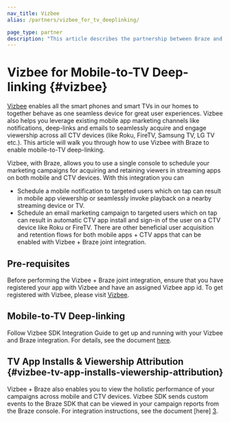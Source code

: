```yaml
---
nav_title: Vizbee
alias: /partners/vizbee_for_tv_deeplinking/

page_type: partner
description: "This article describes the partnership between Braze and Vizbee and how to use it to support TV deep linking."
---
```

# Vizbee for Mobile-to-TV Deep-linking {#vizbee}

[Vizbee][1] enables all the smart phones and smart TVs in our homes to together behave as one seamless device for great user experiences. Vizbee also helps you leverage existing mobile app marketing channels like notifications, deep-links and emails to seamlessly acquire and engage viewership across all CTV devices (like Roku, FireTV, Samsung TV, LG TV etc.). This article will walk you through how to use Vizbee with Braze to enable mobile-to-TV deep-linking.

Vizbee, with Braze, allows you to use a single console to schedule your marketing campaigns for acquiring and retaining viewers in streaming apps on both mobile and CTV devices. With this integration you can
- Schedule a mobile notification to targeted users which on tap can result in mobile app viewership or seamlessly invoke playback on a nearby streaming device or TV.
- Schedule an email marketing campaign to targeted users which on tap can result in automatic CTV app install and sign-in of the user on a CTV device like Roku or FireTV.
There are other beneficial user acquisition and retention flows for both mobile apps + CTV apps that can be enabled with Vizbee + Braze joint integration.

## Pre-requisites

Before performing the Vizbee + Braze joint integration, ensure that you have registered your app with Vizbee and have an assigned Vizbee app id. To get registered with Vizbee, please visit [Vizbee][1].

## Mobile-to-TV Deep-linking

Follow Vizbee SDK Integration Guide to get up and running with your Vizbee and Braze integration. For details, see the document [here][2].

## TV App Installs & Viewership Attribution {#vizbee-tv-app-installs-viewership-attribution}

Vizbee + Braze also enables you to view the holistic performance of your campaigns across mobile and CTV devices. Vizbee SDK sends custom events to the Braze SDK that can be viewed in your campaign reports from the Braze console. For integration instructions, see the document [here] [3].

[1]: https://vizbee.tv/
[2]: https://console.vizbee.tv/app/vzb1765003429/develop/guides/ios-promote/swift
[3]: https://console.vizbee.tv/app/vzb1765003429/develop/guides/ios-promote/objc